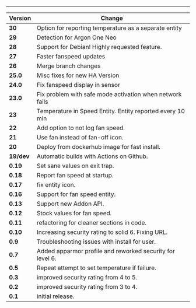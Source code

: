 ---

| Version    | Change                                                    |
| ---------- | --------------------------------------------------------- |
| **30**     | Option for reporting temperature as a separate entity     |
| **29**     | Detection for Argon One Neo                               |
| **28**     | Support for Debian! Highly requested feature.             |
| **27**     | Faster fanspeed updates                                   |
| **26**     | Merge branch changes                                      |
| **25.0**   | Misc fixes for new HA Version                             |
| **24.0**   | Fix fanspeed display in sensor                            |
| **23.0**   | Fix problem with safe mode activation when network fails  |
| **23**     | Temperature in Speed Entity. Entity reported every 10 min |
| **22**     | Add option to not log fan speed.                          |
| **21**     | Use fan instead of fan-off icon.                          |
| **20**     | Deploy from dockerhub image for fast install.             |
| **19/dev** | Automatic builds with Actions on Github.                  |
| **0.19**   | Set sane values on exit trap.                             |
| **0.18**   | Report fan speed at startup.                              |
| **0.17**   | fix entity icon.                                          |
| **0.16**   | Support for fan speed entity.                             |
| **0.13**   | Support new Addon API.                                    |
| **0.12**   | Stock values for fan speed.                               |
| **0.11**   | refactoring for cleaner sections in code.                 |
| **0.10**   | Increasing security rating to solid 6. Fixing URL.        |
| **0.9**    | Troubleshooting issues with install for user.             |
| **0.7**    | Added apparmor profile and reworked security for level 6. |
| **0.5**    | Repeat attempt to set temperature if failure.             |
| **0.3**    | improved security rating from 4 to 5.                     |
| **0.2**    | improved security rating from 3 to 4.                     |
| **0.1**    | initial release.                                          |
